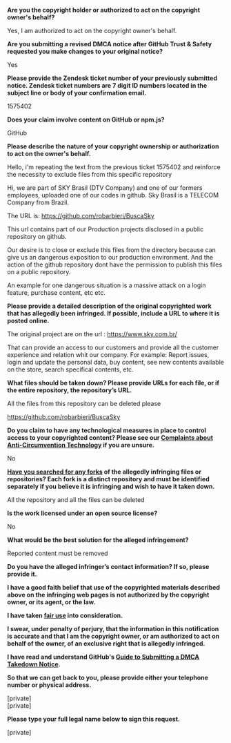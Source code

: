 **Are you the copyright holder or authorized to act on the copyright owner's behalf?**

Yes, I am authorized to act on the copyright owner's behalf.

**Are you submitting a revised DMCA notice after GitHub Trust & Safety requested you make changes to your original notice?**

Yes

**Please provide the Zendesk ticket number of your previously submitted notice. Zendesk ticket numbers are 7 digit ID numbers located in the subject line or body of your confirmation email.**

1575402

**Does your claim involve content on GitHub or npm.js?**

GitHub

**Please describe the nature of your copyright ownership or authorization to act on the owner's behalf.**

Hello, i'm repeating the text from the previous ticket 1575402 and reinforce the necessity to exclude files from this specific repository

Hi, we are part of SKY Brasil (DTV Company) and one of our formers employees, uploaded one of our codes in github. Sky Brasil is a TELECOM Company from Brazil.

The URL is: https://github.com/robarbieri/BuscaSky

This url contains part of our Production projects disclosed in a public repository on github.

Our desire is to close or exclude this files from the directory because can give us an dangerous exposition to our production environment. And the action of the github repository dont have the permission to publish this files on a public repository.

An example for one dangerous situation is a massive attack on a login feature, purchase content, etc etc.

**Please provide a detailed description of the original copyrighted work that has allegedly been infringed. If possible, include a URL to where it is posted online.**

The original project are on the url : https://www.sky.com.br/

That can provide an access to our customers and provide all the customer experience and relation whit our company.
For example: Report issues, login and update the personal data, buy content, see new contents available on the store, search specifical contents, etc.

**What files should be taken down? Please provide URLs for each file, or if the entire repository, the repository’s URL.**

All the files from this repository can be deleted please

https://github.com/robarbieri/BuscaSky

**Do you claim to have any technological measures in place to control access to your copyrighted content? Please see our <a href="https://docs.github.com/articles/guide-to-submitting-a-dmca-takedown-notice#complaints-about-anti-circumvention-technology">Complaints about Anti-Circumvention Technology</a> if you are unsure.**

No

**<a href="https://docs.github.com/articles/dmca-takedown-policy#b-what-about-forks-or-whats-a-fork">Have you searched for any forks</a> of the allegedly infringing files or repositories? Each fork is a distinct repository and must be identified separately if you believe it is infringing and wish to have it taken down.**

All the repository and all the files can be deleted

**Is the work licensed under an open source license?**

No

**What would be the best solution for the alleged infringement?**

Reported content must be removed

**Do you have the alleged infringer’s contact information? If so, please provide it.**

**I have a good faith belief that use of the copyrighted materials described above on the infringing web pages is not authorized by the copyright owner, or its agent, or the law.**

**I have taken <a href="https://www.lumendatabase.org/topics/22">fair use</a> into consideration.**

**I swear, under penalty of perjury, that the information in this notification is accurate and that I am the copyright owner, or am authorized to act on behalf of the owner, of an exclusive right that is allegedly infringed.**

**I have read and understand GitHub's <a href="https://docs.github.com/articles/guide-to-submitting-a-dmca-takedown-notice/">Guide to Submitting a DMCA Takedown Notice</a>.**

**So that we can get back to you, please provide either your telephone number or physical address.**

[private]  
[private]  

**Please type your full legal name below to sign this request.**

[private]  

